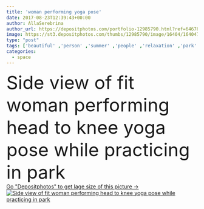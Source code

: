 ```yaml
---
title: 'woman performing yoga pose'
date: 2017-08-23T12:39:43+00:00
author: AllaSerebrina
author_url: https://depositphotos.com/portfolio-12985790.html?ref=64678756
image: https://st3.depositphotos.com/thumbs/12985790/image/16404/164047868/api_thumb_450.jpg?forcejpeg=true
type: "post"
tags: ['beautiful' ,'person' ,'summer' ,'people' ,'relaxation' ,'park' ,'outdoors' ,'healthcare' ,'meditation' ,'lifestyle' ,'perform' ,'sportive' ,'exercise' ,'alone' ,'harmony' ,'attractive' ,'athlete' ,'relaxed' ,'yoga' ,'athletic' ,'daytime' ,'summertime' ,'practice' ,'flexibility' ,'sporty' ,'sportswear' ,'side view' ,'copy space' ,'young adult' ,'green grass' ,'Mental Health' ,'yoga mat' ,'caucasian woman' ,'Yoga Pose' ,'head to knee pose' ]
categories: 
  - space
---
```

<div aling="center">
            <font size="60"> Side view of fit woman performing head to knee yoga pose while practicing in park</font>   
</div>
<div>
    <a href='https://st3.depositphotos.com/thumbs/12985790/image/16404/164047868/api_thumb_450.jpg?forcejpeg=true?ref=64678756' target=_blank > Go "Depositphotos" to get lage size of this picture ->
        <img href='https://st3.depositphotos.com/thumbs/12985790/image/16404/164047868/api_thumb_450.jpg?forcejpeg=true?ref=64678756' src='https://st3.depositphotos.com/12985790/16404/i/950/depositphotos_164047868-stock-photo-woman-performing-yoga-pose.jpg?forcejpeg=true' alt='Side view of fit woman performing head to knee yoga pose while practicing in park' >
    </a>
</div>
